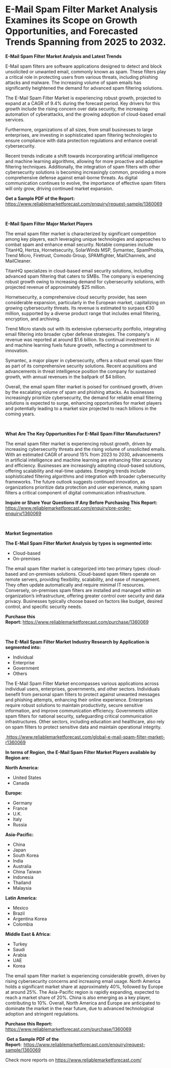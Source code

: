 <p><h1>E-Mail Spam Filter Market Analysis Examines its Scope on Growth Opportunities, and Forecasted Trends Spanning from 2025 to 2032.</h1></p><p><strong>E-Mail Spam Filter Market Analysis and Latest Trends</strong></p>
<p><p>E-Mail spam filters are software applications designed to detect and block unsolicited or unwanted email, commonly known as spam. These filters play a critical role in protecting users from various threats, including phishing attacks and malware. The increasing volume of spam emails has significantly heightened the demand for advanced spam filtering solutions. </p><p>The E-Mail Spam Filter Market is experiencing robust growth, projected to expand at a CAGR of 9.4% during the forecast period. Key drivers for this growth include the rising concern over data security, the increasing automation of cyberattacks, and the growing adoption of cloud-based email services. </p><p>Furthermore, organizations of all sizes, from small businesses to large enterprises, are investing in sophisticated spam filtering technologies to ensure compliance with data protection regulations and enhance overall cybersecurity. </p><p>Recent trends indicate a shift towards incorporating artificial intelligence and machine learning algorithms, allowing for more proactive and adaptive filtering techniques. Additionally, the integration of spam filters with other cybersecurity solutions is becoming increasingly common, providing a more comprehensive defense against email-borne threats. As digital communication continues to evolve, the importance of effective spam filters will only grow, driving continued market expansion.</p></p>
<p><strong>Get a Sample PDF of the Report:&nbsp;</strong> <a href="https://www.reliablemarketforecast.com/enquiry/request-sample/1360069?utm_campaign=3089&utm_medium=2&utm_source=Github&utm_content=ia&utm_term=22032025&utm_id=e-mail-spam-filter">https://www.reliablemarketforecast.com/enquiry/request-sample/1360069</a></p>
<p>&nbsp;</p>
<p><strong>E-Mail Spam Filter Major Market Players</strong></p>
<p><p>The email spam filter market is characterized by significant competition among key players, each leveraging unique technologies and approaches to combat spam and enhance email security. Notable companies include TitanHQ, Hertza, Hornetsecurity, SolarWinds MSP, Symantec, SpamPhobia, Trend Micro, Firetrust, Comodo Group, SPAMfighter, MailChannels, and MailCleaner.</p><p>TitanHQ specializes in cloud-based email security solutions, including advanced spam filtering that caters to SMBs. The company is experiencing robust growth owing to increasing demand for cybersecurity solutions, with projected revenue of approximately $25 million. </p><p>Hornetsecurity, a comprehensive cloud security provider, has seen considerable expansion, particularly in the European market, capitalizing on growing cybersecurity threats. Its revenue is estimated to surpass €30 million, supported by a diverse product range that includes email filtering, encryption, and archiving.</p><p>Trend Micro stands out with its extensive cybersecurity portfolio, integrating email filtering into broader cyber defense strategies. The company's revenue was reported at around $1.6 billion. Its continual investment in AI and machine learning fuels future growth, reflecting a commitment to innovation.</p><p>Symantec, a major player in cybersecurity, offers a robust email spam filter as part of its comprehensive security solutions. Recent acquisitions and advancements in threat intelligence position the company for sustained growth, with annual revenues in the ballpark of $4 billion.</p><p>Overall, the email spam filter market is poised for continued growth, driven by the escalating volume of spam and phishing attacks. As businesses increasingly prioritize cybersecurity, the demand for reliable email filtering solutions is expected to surge, enhancing opportunities for market players and potentially leading to a market size projected to reach billions in the coming years.</p></p>
<p>&nbsp;</p>
<p><strong>What Are The Key Opportunities For E-Mail Spam Filter Manufacturers?</strong></p>
<p><p>The email spam filter market is experiencing robust growth, driven by increasing cybersecurity threats and the rising volume of unsolicited emails. With an estimated CAGR of around 15% from 2023 to 2030, advancements in artificial intelligence and machine learning are enhancing filter accuracy and efficiency. Businesses are increasingly adopting cloud-based solutions, offering scalability and real-time updates. Emerging trends include sophisticated filtering algorithms and integration with broader cybersecurity frameworks. The future outlook suggests continued innovation, as organizations prioritize data protection and user experience, making spam filters a critical component of digital communication infrastructure.</p></p>
<p><strong>Inquire or Share Your Questions If Any Before Purchasing This Report:</strong> <a href="https://www.reliablemarketforecast.com/enquiry/pre-order-enquiry/1360069?utm_campaign=3089&utm_medium=2&utm_source=Github&utm_content=ia&utm_term=22032025&utm_id=e-mail-spam-filter">https://www.reliablemarketforecast.com/enquiry/pre-order-enquiry/1360069</a></p>
<p>&nbsp;</p>
<p><strong>Market Segmentation</strong></p>
<p><strong>The E-Mail Spam Filter Market Analysis by types is segmented into:</strong></p>
<p><ul><li>Cloud-based</li><li>On-premises</li></ul></p>
<p><p>The email spam filter market is categorized into two primary types: cloud-based and on-premises solutions. Cloud-based spam filters operate on remote servers, providing flexibility, scalability, and ease of management. They often update automatically and require minimal IT resources. Conversely, on-premises spam filters are installed and managed within an organization’s infrastructure, offering greater control over security and data privacy. Businesses typically choose based on factors like budget, desired control, and specific security needs.</p></p>
<p><strong>Purchase this Report:&nbsp;</strong><a href="https://www.reliablemarketforecast.com/purchase/1360069?utm_campaign=3089&utm_medium=2&utm_source=Github&utm_content=ia&utm_term=22032025&utm_id=e-mail-spam-filter">https://www.reliablemarketforecast.com/purchase/1360069</a></p>
<p>&nbsp;</p>
<p><strong>The E-Mail Spam Filter Market Industry Research by Application is segmented into:</strong></p>
<p><ul><li>Individual</li><li>Enterprise</li><li>Government</li><li>Others</li></ul></p>
<p><p>The E-Mail Spam Filter Market encompasses various applications across individual users, enterprises, governments, and other sectors. Individuals benefit from personal spam filters to protect against unwanted messages and phishing attempts, enhancing their online experience. Enterprises require robust solutions to maintain productivity, secure sensitive information, and improve communication efficiency. Governments utilize spam filters for national security, safeguarding critical communication infrastructures. Other sectors, including education and healthcare, also rely on spam filters to protect sensitive data and maintain operational integrity.</p></p>
<p><a href="https://www.reliablemarketforecast.com/global-e-mail-spam-filter-market-r1360069?utm_campaign=3089&utm_medium=2&utm_source=Github&utm_content=ia&utm_term=22032025&utm_id=e-mail-spam-filter">&nbsp;https://www.reliablemarketforecast.com/global-e-mail-spam-filter-market-r1360069</a></p>
<p><strong>In terms of Region, the E-Mail Spam Filter Market Players available by Region are:</strong></p>
<p>
    <p> <strong> North America: </strong>
        <ul>
            <li>United States</li>
            <li>Canada</li>
        </ul>
        </p> 
    <p> <strong> Europe: </strong>
        <ul>
            <li>Germany</li>
            <li>France</li>
            <li>U.K.</li>
            <li>Italy</li>
            <li>Russia</li>
        </ul>
        </p> 
    <p> <strong> Asia-Pacific: </strong>
        <ul>
            <li>China</li>
            <li>Japan</li>
            <li>South Korea</li>
            <li>India</li>
            <li>Australia</li>
            <li>China Taiwan</li>
            <li>Indonesia</li>
            <li>Thailand</li>
            <li>Malaysia</li>
        </ul>
        </p> 
    <p> <strong> Latin America: </strong>
        <ul>
            <li>Mexico</li>
            <li>Brazil</li>
            <li>Argentina Korea</li>
            <li>Colombia</li>
        </ul>
        </p> 
    <p> <strong> Middle East & Africa: </strong>
        <ul>
            <li>Turkey</li>
            <li>Saudi</li>
            <li>Arabia</li>
            <li>UAE</li>
            <li>Korea</li>
        </ul>
    </p>
    </p>
<p><p>The email spam filter market is experiencing considerable growth, driven by rising cybersecurity concerns and increasing email usage. North America holds a significant market share at approximately 40%, followed by Europe at around 25%. The Asia-Pacific region is rapidly expanding, expected to reach a market share of 20%. China is also emerging as a key player, contributing to 10%. Overall, North America and Europe are anticipated to dominate the market in the near future, due to advanced technological adoption and stringent regulations.</p></p>
<p><strong>Purchase this Report: </strong><a href="https://www.reliablemarketforecast.com/purchase/1360069?utm_campaign=3089&utm_medium=2&utm_source=Github&utm_content=ia&utm_term=22032025&utm_id=e-mail-spam-filter">https://www.reliablemarketforecast.com/purchase/1360069</a></p>
<p>&nbsp;<strong>Get a Sample PDF of the Report:&nbsp;&nbsp;</strong><a href="https://www.reliablemarketforecast.com/enquiry/request-sample/1360069?utm_campaign=3089&utm_medium=2&utm_source=Github&utm_content=ia&utm_term=22032025&utm_id=e-mail-spam-filter">https://www.reliablemarketforecast.com/enquiry/request-sample/1360069</a></p>
<p><strong></strong></p>
<p>Check more reports on <a href="https://www.reliablemarketforecast.com/?utm_campaign=3089&utm_medium=2&utm_source=Github&utm_content=ia&utm_term=22032025&utm_id=e-mail-spam-filter">https://www.reliablemarketforecast.com/</a></p>